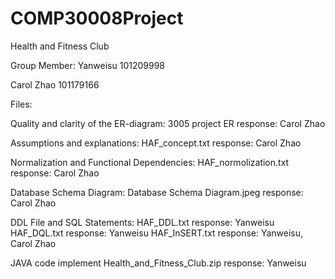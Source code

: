 # COMP30008Project
Health and Fitness Club

Group Member: 
Yanweisu 
101209998

Carol Zhao
101179166

Files:

Quality and clarity of the ER-diagram: 
3005 project ER
response: Carol Zhao

Assumptions and explanations:
HAF_concept.txt
response: Carol Zhao

Normalization and Functional Dependencies:
HAF_normolization.txt
response: Carol Zhao

Database Schema Diagram: 
Database Schema Diagram.jpeg
response: Carol Zhao

DDL File and SQL Statements: 
HAF_DDL.txt
response: Yanweisu
HAF_DQL.txt
response: Yanweisu
HAF_InSERT.txt
response: Yanweisu, Carol Zhao

JAVA code implement
Health_and_Fitness_Club.zip
response: Yanweisu
